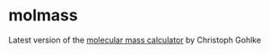 # molmass
Latest version of the [molecular mass calculator](http://www.lfd.uci.edu/~gohlke/molmass/) by Christoph Gohlke

